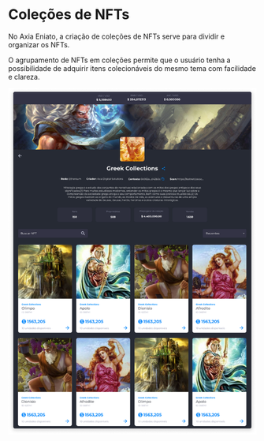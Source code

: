 # Coleções de NFTs
No Axia Eniato, a criação de coleções de NFTs serve para dividir e organizar os NFTs.

O agrupamento de NFTs em coleções permite que o usuário tenha a possibilidade de adquirir itens colecionáveis do mesmo tema com facilidade e clareza.

![image](../img/nfts/nfts_collectionspage.png)